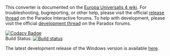 This converter is documented on the [Europa Universalis 4 wiki](https://eu4.paradoxwikis.com/Europa_Universalis_IV_to_Victoria_II_Converter). For troubleshooting, bugreporting, or other help, please visit the official [release thread](https://forum.paradoxplaza.com/forum/index.php?threads/eu4-to-vic2-converter-release-thread.973026/) on the Paradox Interactive forums. To help with development, please visit the official [development thread](https://forum.paradoxplaza.com/forum/index.php?threads/the-eu4-to-v2-converter-development-thread-not-for-troubleshooting.707362) on the Paradox forums.

[![Codacy Badge](https://app.codacy.com/project/badge/Grade/c26c27714d3e4e9ab689468323ea2ea5)](https://www.codacy.com/gh/ParadoxGameConverters/EU4toVic2/dashboard?utm_source=github.com&amp;utm_medium=referral&amp;utm_content=ParadoxGameConverters/EU4toVic2&amp;utm_campaign=Badge_Grade)  
Build Status: [![Build status](https://ci.appveyor.com/api/projects/status/ugrq6ci7i7cuy2cl/branch/master?svg=true)](https://ci.appveyor.com/project/Idhrendur/eu4tovic2/branch/master)

The latest development release of the Windows version is available [here](https://github.com/ParadoxGameConverters/EU4toVic2/releases/tag/windows_development_build).
